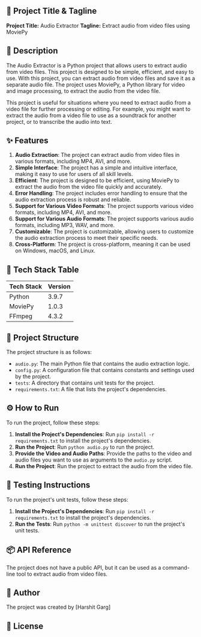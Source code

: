 **🚀 Project Title & Tagline**
---------------------------

**Project Title:** Audio Extractor
**Tagline:** Extract audio from video files using MoviePy

**📖 Description**
---------------

The Audio Extractor is a Python project that allows users to extract audio from video files. This project is designed to be simple, efficient, and easy to use. With this project, you can extract audio from video files and save it as a separate audio file. The project uses MoviePy, a Python library for video and image processing, to extract the audio from the video file.

This project is useful for situations where you need to extract audio from a video file for further processing or editing. For example, you might want to extract the audio from a video file to use as a soundtrack for another project, or to transcribe the audio into text.

**✨ Features**
--------------

1. **Audio Extraction**: The project can extract audio from video files in various formats, including MP4, AVI, and more.
2. **Simple Interface**: The project has a simple and intuitive interface, making it easy to use for users of all skill levels.
3. **Efficient**: The project is designed to be efficient, using MoviePy to extract the audio from the video file quickly and accurately.
4. **Error Handling**: The project includes error handling to ensure that the audio extraction process is robust and reliable.
5. **Support for Various Video Formats**: The project supports various video formats, including MP4, AVI, and more.
6. **Support for Various Audio Formats**: The project supports various audio formats, including MP3, WAV, and more.
7. **Customizable**: The project is customizable, allowing users to customize the audio extraction process to meet their specific needs.
8. **Cross-Platform**: The project is cross-platform, meaning it can be used on Windows, macOS, and Linux.

**🧰 Tech Stack Table**
-------------------------

| **Tech Stack** | **Version** |
| --- | --- |
| Python | 3.9.7 |
| MoviePy | 1.0.3 |
| FFmpeg | 4.3.2 |

**📁 Project Structure**
----------------------

The project structure is as follows:

* `audio.py`: The main Python file that contains the audio extraction logic.
* `config.py`: A configuration file that contains constants and settings used by the project.
* `tests`: A directory that contains unit tests for the project.
* `requirements.txt`: A file that lists the project's dependencies.

**⚙️ How to Run**
----------------

To run the project, follow these steps:

1. **Install the Project's Dependencies**: Run `pip install -r requirements.txt` to install the project's dependencies.
2. **Run the Project**: Run `python audio.py` to run the project.
3. **Provide the Video and Audio Paths**: Provide the paths to the video and audio files you want to use as arguments to the `audio.py` script.
4. **Run the Project**: Run the project to extract the audio from the video file.

**🧪 Testing Instructions**
-------------------------

To run the project's unit tests, follow these steps:

1. **Install the Project's Dependencies**: Run `pip install -r requirements.txt` to install the project's dependencies.
2. **Run the Tests**: Run `python -m unittest discover` to run the project's unit tests.




**📦 API Reference**
----------------

The project does not have a public API, but it can be used as a command-line tool to extract audio from video files.

**👤 Author**
------------

The project was created by [Harshit Garg]

**📝 License**
------------

